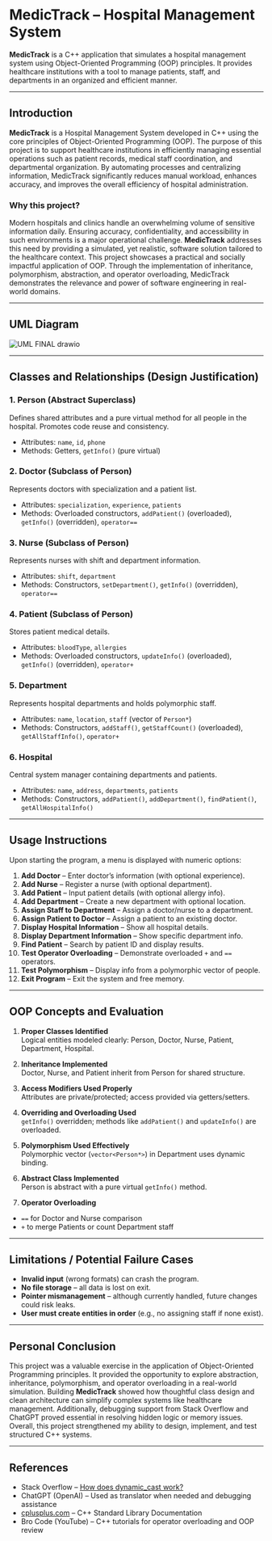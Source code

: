 # MedicTrack – Hospital Management System

**MedicTrack** is a C++ application that simulates a hospital management system using Object-Oriented Programming (OOP) principles. It provides healthcare institutions with a tool to manage patients, staff, and departments in an organized and efficient manner.

---

## Introduction

**MedicTrack** is a Hospital Management System developed in C++ using the core principles of Object-Oriented Programming (OOP). The purpose of this project is to support healthcare institutions in efficiently managing essential operations such as patient records, medical staff coordination, and departmental organization. By automating processes and centralizing information, MedicTrack significantly reduces manual workload, enhances accuracy, and improves the overall efficiency of hospital administration.

### Why this project?

Modern hospitals and clinics handle an overwhelming volume of sensitive information daily. Ensuring accuracy, confidentiality, and accessibility in such environments is a major operational challenge. **MedicTrack** addresses this need by providing a simulated, yet realistic, software solution tailored to the healthcare context. This project showcases a practical and socially impactful application of OOP. Through the implementation of inheritance, polymorphism, abstraction, and operator overloading, MedicTrack demonstrates the relevance and power of software engineering in real-world domains.

---
## UML Diagram 
![UML FINAL drawio](https://github.com/user-attachments/assets/c779c6a5-33b2-4403-83b4-abf687d7e3d8)

---
## Classes and Relationships (Design Justification)

### 1. Person (Abstract Superclass)
Defines shared attributes and a pure virtual method for all people in the hospital. Promotes code reuse and consistency.
- Attributes: `name`, `id`, `phone`
- Methods: Getters, `getInfo()` (pure virtual)

### 2. Doctor (Subclass of Person)
Represents doctors with specialization and a patient list.
- Attributes: `specialization`, `experience`, `patients`
- Methods: Overloaded constructors, `addPatient()` (overloaded), `getInfo()` (overridden), `operator==`

### 3. Nurse (Subclass of Person)
Represents nurses with shift and department information.
- Attributes: `shift`, `department`
- Methods: Constructors, `setDepartment()`, `getInfo()` (overridden), `operator==`

### 4. Patient (Subclass of Person)
Stores patient medical details.
- Attributes: `bloodType`, `allergies`
- Methods: Overloaded constructors, `updateInfo()` (overloaded), `getInfo()` (overridden), `operator+`

### 5. Department
Represents hospital departments and holds polymorphic staff.
- Attributes: `name`, `location`, `staff` (vector of `Person*`)
- Methods: Constructors, `addStaff()`, `getStaffCount()` (overloaded), `getAllStaffInfo()`, `operator+`

### 6. Hospital
Central system manager containing departments and patients.
- Attributes: `name`, `address`, `departments`, `patients`
- Methods: Constructors, `addPatient()`, `addDepartment()`, `findPatient()`, `getAllHospitalInfo()`

---

##  Usage Instructions

Upon starting the program, a menu is displayed with numeric options:

1. **Add Doctor** – Enter doctor’s information (with optional experience).  
2. **Add Nurse** – Register a nurse (with optional department).  
3. **Add Patient** – Input patient details (with optional allergy info).  
4. **Add Department** – Create a new department with optional location.  
5. **Assign Staff to Department** – Assign a doctor/nurse to a department.  
6. **Assign Patient to Doctor** – Assign a patient to an existing doctor.  
7. **Display Hospital Information** – Show all hospital details.  
8. **Display Department Information** – Show specific department info.  
9. **Find Patient** – Search by patient ID and display results.  
10. **Test Operator Overloading** – Demonstrate overloaded `+` and `==` operators.  
11. **Test Polymorphism** – Display info from a polymorphic vector of people.  
0. **Exit Program** – Exit the system and free memory.

---

## OOP Concepts and Evaluation

1.  **Proper Classes Identified**  
   Logical entities modeled clearly: Person, Doctor, Nurse, Patient, Department, Hospital.

2.  **Inheritance Implemented**  
   Doctor, Nurse, and Patient inherit from Person for shared structure.

3.  **Access Modifiers Used Properly**  
   Attributes are private/protected; access provided via getters/setters.

4.  **Overriding and Overloading Used**  
   `getInfo()` overridden; methods like `addPatient()` and `updateInfo()` are overloaded.

5.  **Polymorphism Used Effectively**  
   Polymorphic vector (`vector<Person*>`) in Department uses dynamic binding.

6.  **Abstract Class Implemented**  
   Person is abstract with a pure virtual `getInfo()` method.

7.  **Operator Overloading**  
   - `==` for Doctor and Nurse comparison  
   - `+` to merge Patients or count Department staff

---

## Limitations / Potential Failure Cases

- **Invalid input** (wrong formats) can crash the program.  
- **No file storage** – all data is lost on exit.  
- **Pointer mismanagement** – although currently handled, future changes could risk leaks.  
- **User must create entities in order** (e.g., no assigning staff if none exist).
  
---

## Personal Conclusion

This project was a valuable exercise in the application of Object-Oriented Programming principles. It provided the opportunity to explore abstraction, inheritance, polymorphism, and operator overloading in a real-world simulation. Building **MedicTrack** showed how thoughtful class design and clean architecture can simplify complex systems like healthcare management. Additionally, debugging support from Stack Overflow and ChatGPT proved essential in resolving hidden logic or memory issues. Overall, this project strengthened my ability to design, implement, and test structured C++ systems.

---

## References

- Stack Overflow – [How does dynamic_cast work?](https://stackoverflow.com/questions/13783312/how-does-dynamic-cast-work)  
- ChatGPT (OpenAI) – Used as translator when needed and debugging assistance  
- [cplusplus.com](https://cplusplus.com) – C++ Standard Library Documentation  
- Bro Code (YouTube) – C++ tutorials for operator overloading and OOP review



